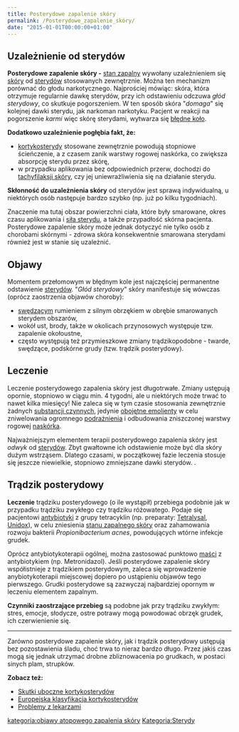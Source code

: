 ```yaml
---
title: Posterydowe zapalenie skóry
permalink: /Posterydowe_zapalenie_skóry/
date: "2015-01-01T00:00:00+01:00"
---
```


Uzależnienie od sterydów
------------------------

**Posterydowe zapalenie skóry -** [stan zapalny](/atopedia/Stan_zapalny_skóry "wikilink") wywołany uzależnieniem się [skóry](/atopedia/Skóra "wikilink") od [sterydów](/atopedia/Kortykosterydy "wikilink") stosowanych zewnętrznie. Można ten mechanizm porównać do głodu narkotycznego. Najprościej mówiąc: skóra, która otrzymuje regularnie dawkę sterydów, przy ich odstawieniu odczuwa *głód sterydowy*, co skutkuje pogorszeniem. W ten sposób skóra "*domaga*" się kolejnej dawki sterydu, jak narkoman narkotyku. Pacjent w reakcji na pogorszenie *karmi* więc skórę sterydami, wytwarza się [błędne koło](/atopedia/Efekt_błędnego_koła "wikilink").

**Dodatkowo uzależnienie pogłębia fakt, że:**

-   [kortykosterydy](/atopedia/kortykosterydy "wikilink") stosowane zewnętrznie powodują stopniowe ścieńczenie, a z czasem zanik warstwy rogowej naskórka, co zwiększa absorpcję sterydu przez skórę,
-   w przypadku aplikowania bez odpowiednich przerw, dochodzi do [tachyfilaksji skóry](/atopedia/tachyfilaksja "wikilink"), czy jej uniewrażliwienia się na działanie sterydu.

**Skłonność do uzależnienia skóry** od sterydów jest sprawą indywidualną, u niektórych osób następuje bardzo szybko (np. już po kilku tygodniach).

Znaczenie ma tutaj obszar powierzchni ciała, które były smarowane, okres czasu aplikowania i [siła sterydu](/atopedia/Europejska_klasyfikacja_kortykosterydów "wikilink"), a także przypadłość skórna pacjenta. Posterydowe zapalenie skóry może jednak dotyczyć nie tylko osób z chorobami skórnymi - zdrowa skóra konsekwentnie smarowana sterydami również jest w stanie się uzależnić.

Objawy
------

Momentem przełomowym w błędnym kole jest najczęściej permanentne odstawienie [sterydów](/atopedia/kortykosterydy "wikilink"). "*Głód sterydowy*" skóry manifestuje się wówczas (oprócz zaostrzenia objawów choroby):

-   [swędzącym](/atopedia/Świąd "wikilink") rumieniem z silnym obrzękiem w obrębie smarowanych sterydem obszarów,
-   wokół ust, brody, także w okolicach przynosowych występuje tzw. zapalenie okołoustne,
-   często występują też przymieszkowe zmiany trądzikopodobne - twarde, swędzące, podskórne grudy (tzw. trądzik posterydowy).

Leczenie
--------

Leczenie posterydowego zapalenia skóry jest długotrwałe. Zmiany ustępują opornie, stopniowo w ciągu min. 4 tygodni, ale u niektórych może trwać to nawet kilka miesięcy! Nie zaleca się w tym czasie stosowania zewnętrznie żadnych [substancji czynnych](/atopedia/substancje_aktywne "wikilink"), jedynie [obojętne emolienty](/atopedia/Emolienty "wikilink") w celu zniwelowania ogromnego [podrażnienia](/atopedia/podrażnienie "wikilink") i odbudowania zniszczonej warstwy rogowej [naskórka](/atopedia/skóra "wikilink").

Najważniejszym elementem terapii posterydowego zapalenia skóry jest *odwyk* od [sterydów](/atopedia/kortykosterydy "wikilink"). Zbyt gwałtowne ich odstawienie może być dla skóry dużym wstrząsem. Dlatego czasami, w początkowej fazie leczenia stosuje się jeszcze niewielkie, stopniowo zmniejszane dawki sterydów. .

Trądzik posterydowy
-------------------

**Leczenie** trądziku posterydowego (o ile wystąpił) przebiega podobnie jak w przypadku trądziku zwykłego czy trądziku różowatego. Podaje się pacjentowi [antybiotyki](/atopedia/antybiotyki "wikilink") z grupy tetracyklin (np. preparaty: [Tetralysal](/atopedia/Tetralysal "wikilink"), [Unidox](/atopedia/Unidox "wikilink")), w celu zniesienia [stanu zapalnego skóry](/atopedia/Stan_zapalny_skóry "wikilink") oraz zahamowania rozwoju bakterii *Propionibacterium acnes*, powodujących wtórne infekcje grudek.

Oprócz antybiotykoterapii ogólnej, można zastosować punktowo [maści](/atopedia/Maść "wikilink") z antybiotykiem (np. Metronidazol). Jeśli posterydowe zapalenie skóry współistnieje z trądzikiem posterydowym, zaleca się wprowadzenie anybiotykoterapii miejscowej dopiero po ustąpieniu objawów tego pierwszego. Grudki posterydowe są zazwyczaj najbardziej opornym w leczeniu elementem zapalnym.

**Czynniki zaostrzające przebieg** są podobne jak przy trądziku zwykłym: stres, emocje, słodycze, ostre potrawy mogą powodować obrzęk grudek, ich czerwienienie się.

------------------------------------------------------------------------

Zarówno posterydowe zapalenie skóry, jak i trądzik posterydowy ustępują bez pozostawienia śladu, choć trwa to nieraz bardzo długo. Przez jakiś czas mogą się jednak utrzymać drobne zbliznowacenia po grudkach, w postaci sinych plam, strupków.

**Zobacz też:**

-   [Skutki uboczne kortykosterydów](/atopedia/Skutki_uboczne_kortykosterydów "wikilink")
-   [Europejska klasyfikacja kortykosterydów](/atopedia/Europejska_klasyfikacja_kortykosterydów "wikilink")
-   [Problemy z lekarzami](/atopedia/Problemy_z_lekarzami "wikilink")

[kategoria:objawy atopowego zapalenia skóry](/atopedia/kategoria:objawy_atopowego_zapalenia_skóry "wikilink") [Kategoria:Sterydy](/atopedia/Kategoria:Sterydy "wikilink")